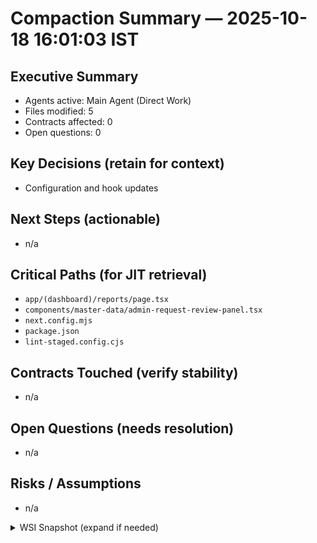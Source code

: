 # Compaction Summary — 2025-10-18 16:01:03 IST

## Executive Summary
- Agents active: Main Agent (Direct Work)
- Files modified: 5
- Contracts affected: 0
- Open questions: 0

## Key Decisions (retain for context)
- Configuration and hook updates

## Next Steps (actionable)
- n/a

## Critical Paths (for JIT retrieval)
- `app/(dashboard)/reports/page.tsx`
- `components/master-data/admin-request-review-panel.tsx`
- `next.config.mjs`
- `package.json`
- `lint-staged.config.cjs`

## Contracts Touched (verify stability)
- n/a

## Open Questions (needs resolution)
- n/a

## Risks / Assumptions
- n/a

<details>
<summary>WSI Snapshot (expand if needed)</summary>

- n/a
</details>

